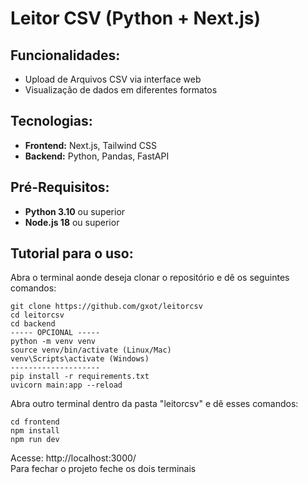 # Leitor CSV (Python + Next.js)

## Funcionalidades:
- Upload de Arquivos CSV via interface web
- Visualização de dados em diferentes formatos
  
## Tecnologias:
- **Frontend:** Next.js, Tailwind CSS
- **Backend:** Python, Pandas, FastAPI

## Pré-Requisitos: 
- **Python 3.10** ou superior
- **Node.js 18** ou superior

## Tutorial para o uso:   
Abra o terminal aonde deseja clonar o repositório e dê os seguintes comandos:
```
git clone https://github.com/gxot/leitorcsv
cd leitorcsv
cd backend
----- OPCIONAL -----
python -m venv venv
source venv/bin/activate (Linux/Mac)
venv\Scripts\activate (Windows)
--------------------
pip install -r requirements.txt
uvicorn main:app --reload  
```
Abra outro terminal dentro da pasta "leitorcsv" e dê esses comandos:
```
cd frontend
npm install
npm run dev
```  
Acesse: http://localhost:3000/  
Para fechar o projeto feche os dois terminais


